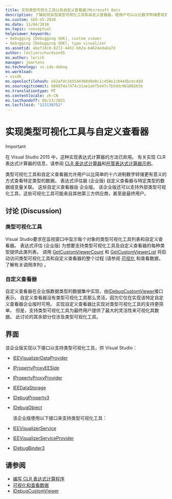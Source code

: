 ```yaml
---
title: 实现类型可视化工具以及自定义查看器|Microsoft Docs
description: 了解如何实现类型可视化工具和自定义查看器，使用户可以以比数字转储更有意义的方式查看数据。
ms.custom: SEO-VS-2020
ms.date: 11/04/2016
ms.topic: conceptual
helpviewer_keywords:
- debugging [Debugging SDK], custom viewer
- debugging [Debugging SDK], type visualizer
ms.assetid: abef18c0-8272-4451-b82a-b4624edaba7d
author: leslierichardson95
ms.author: lerich
manager: jmartens
ms.technology: vs-ide-debug
ms.workload:
- vssdk
ms.openlocfilehash: b42afdc165540360d8d8c1c458e1c044dbcbcddd
ms.sourcegitcommit: 68897da7d74c31ae1ebf5d47c7b5ddc9b108265b
ms.translationtype: MT
ms.contentlocale: zh-CN
ms.lasthandoff: 08/13/2021
ms.locfileid: "122138752"
---
```

# <a name="implement-type-visualizers-and-custom-viewers"></a>实现类型可视化工具与自定义查看器
> [!IMPORTANT]
> 在 Visual Studio 2015 中，这种实现表达式计算器的方法已弃用。 有关实现 CLR 表达式计算器的信息，请参阅 [CLR 表达式计算器](https://github.com/Microsoft/ConcordExtensibilitySamples/wiki/CLR-Expression-Evaluators)和[托管表达式计算器示例](https://github.com/Microsoft/ConcordExtensibilitySamples/wiki/Managed-Expression-Evaluator-Sample)。

 类型可视化工具和自定义查看器允许用户以比简单的十六进制数字转储更有意义的方式查看特定类型的数据。 表达式评估器 (企业版) 自定义查看器与特定类型的数据或变量关联。 这些自定义查看器由 企业版。 该企业版还可以支持外部类型可视化工具，这些可视化工具可能来自其他第三方供应商，甚至是最终用户。

## <a name="discussion"></a>讨论 (Discussion)

### <a name="type-visualizers"></a>类型可视化工具
 Visual Studio要求在监视窗口中显示每个对象的类型可视化工具列表和自定义查看器。 表达式评估 (企业版) 为想要支持类型可视化工具及自定义查看器的每种类型提供此类列表。 调用 [GetCustomViewerCount](../../extensibility/debugger/reference/idebugproperty3-getcustomviewercount.md) 和 [GetCustomViewerList](../../extensibility/debugger/reference/idebugproperty3-getcustomviewerlist.md) 将启动访问类型可视化工具和自定义查看器的整个过程 (请参阅 [可视化](../../extensibility/debugger/visualizing-and-viewing-data.md) 和查看数据，了解有关调用序列) 。

### <a name="custom-viewers"></a>自定义查看器
 自定义查看器在企业版数据类型的数据集中实现，由[IDebugCustomViewer](../../extensibility/debugger/reference/idebugcustomviewer.md)接口表示。 自定义查看器没有类型可视化工具那么灵活，因为它仅在实现该特定自定义查看器企业版时可用。 实现自定义查看器比实现对类型可视化工具的支持更简单。 但是，支持类型可视化工具为最终用户提供了最大的灵活性来可视化其数据。 此讨论的其余部分仅涉及类型可视化工具。

## <a name="interfaces"></a>界面
 该企业版实现以下接口以支持类型可视化工具，供 Visual Studio：

- [IEEVisualizerDataProvider](../../extensibility/debugger/reference/ieevisualizerdataprovider.md)

- [IPropertyProxyEESide](../../extensibility/debugger/reference/ipropertyproxyeeside.md)

- [IPropertyProxyProvider](../../extensibility/debugger/reference/ipropertyproxyprovider.md)

- [IEEDataStorage](../../extensibility/debugger/reference/ieedatastorage.md)

- [IDebugProperty3](../../extensibility/debugger/reference/idebugproperty3.md)

- [IDebugObject](../../extensibility/debugger/reference/idebugobject.md)

  该企业版使用以下接口来支持类型可视化工具：

- [IEEVisualizerService](../../extensibility/debugger/reference/ieevisualizerservice.md)

- [IEEVisualizerServiceProvider](../../extensibility/debugger/reference/ieevisualizerserviceprovider.md)

- [IDebugBinder3](../../extensibility/debugger/reference/idebugbinder3.md)

## <a name="see-also"></a>请参阅
- [编写 CLR 表达式计算程序](../../extensibility/debugger/writing-a-common-language-runtime-expression-evaluator.md)
- [可视化和查看数据](../../extensibility/debugger/visualizing-and-viewing-data.md)
- [IDebugCustomViewer](../../extensibility/debugger/reference/idebugcustomviewer.md)
